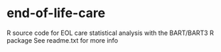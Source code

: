 # end-of-life-care
R source code for EOL care statistical analysis with the BART/BART3 R package
See readme.txt for more info
